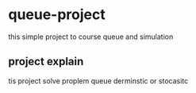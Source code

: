 # queue-project
this simple project to course queue and simulation 
## project explain 
tis project solve proplem queue derminstic or stocasitc 
